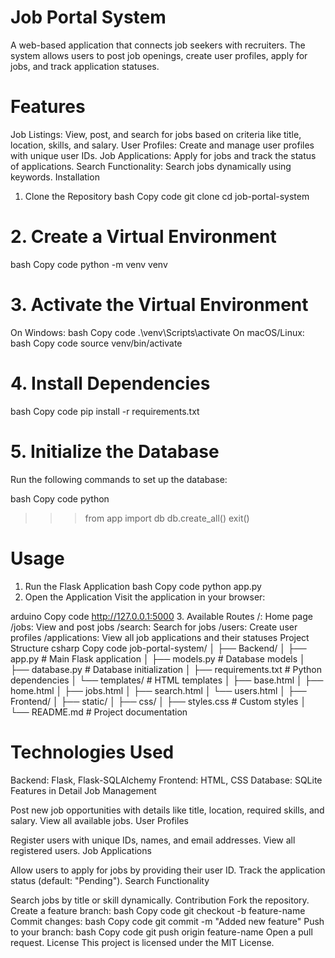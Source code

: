 # Job Portal System
A web-based application that connects job seekers with recruiters. The system allows users to post job openings, create user profiles, apply for jobs, and track application statuses.

# Features
Job Listings: View, post, and search for jobs based on criteria like title, location, skills, and salary.
User Profiles: Create and manage user profiles with unique user IDs.
Job Applications: Apply for jobs and track the status of applications.
Search Functionality: Search jobs dynamically using keywords.
Installation
1. Clone the Repository
bash
Copy code
git clone <repository-url>
cd job-portal-system
# 2. Create a Virtual Environment
bash
Copy code
python -m venv venv
# 3. Activate the Virtual Environment
On Windows:
bash
Copy code
.\venv\Scripts\activate
On macOS/Linux:
bash
Copy code
source venv/bin/activate
# 4. Install Dependencies
bash
Copy code
pip install -r requirements.txt
# 5. Initialize the Database
Run the following commands to set up the database:

bash
Copy code
python
>>> from app import db
>>> db.create_all()
>>> exit()
# Usage
1. Run the Flask Application
bash
Copy code
python app.py
2. Open the Application
Visit the application in your browser:

arduino
Copy code
http://127.0.0.1:5000
3. Available Routes
/: Home page
/jobs: View and post jobs
/search: Search for jobs
/users: Create user profiles
/applications: View all job applications and their statuses
Project Structure
csharp
Copy code
job-portal-system/
│
├── Backend/
│   ├── app.py             # Main Flask application
│   ├── models.py          # Database models
│   ├── database.py        # Database initialization
│   ├── requirements.txt   # Python dependencies
│   └── templates/         # HTML templates
│       ├── base.html
│       ├── home.html
│       ├── jobs.html
│       ├── search.html
│       └── users.html
│
├── Frontend/
│   ├── static/
│       ├── css/
│           ├── styles.css  # Custom styles
│
└── README.md               # Project documentation
# Technologies Used
Backend: Flask, Flask-SQLAlchemy
Frontend: HTML, CSS
Database: SQLite
Features in Detail
Job Management

Post new job opportunities with details like title, location, required skills, and salary.
View all available jobs.
User Profiles

Register users with unique IDs, names, and email addresses.
View all registered users.
Job Applications

Allow users to apply for jobs by providing their user ID.
Track the application status (default: "Pending").
Search Functionality

Search jobs by title or skill dynamically.
Contribution
Fork the repository.
Create a feature branch:
bash
Copy code
git checkout -b feature-name
Commit changes:
bash
Copy code
git commit -m "Added new feature"
Push to your branch:
bash
Copy code
git push origin feature-name
Open a pull request.
License
This project is licensed under the MIT License.

